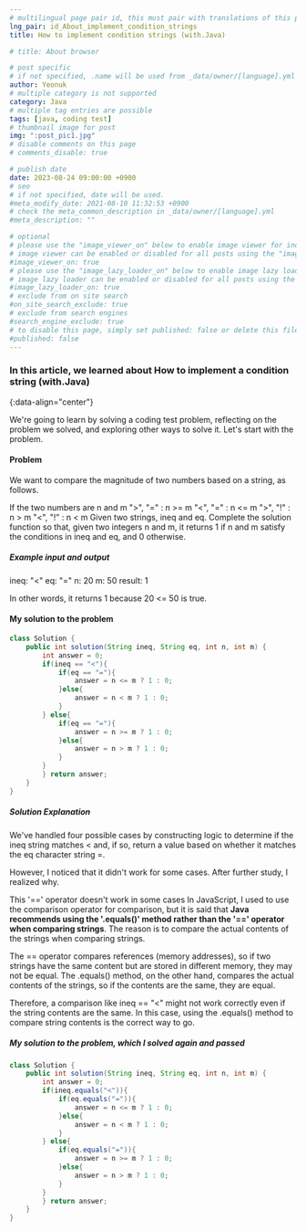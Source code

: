 ```yaml
---
# multilingual page pair id, this must pair with translations of this page. (This name must be unique)
lng_pair: id_About_implement_condition_strings
title: How to implement condition strings (with.Java)

# title: About browser

# post specific
# if not specified, .name will be used from _data/owner/[language].yml
author: Yeonuk
# multiple category is not supported
category: Java
# multiple tag entries are possible
tags: [java, coding test]
# thumbnail image for post
img: ":post_pic1.jpg"
# disable comments on this page
# comments_disable: true

# publish date
date: 2023-08-24 09:00:00 +0900
# seo
# if not specified, date will be used.
#meta_modify_date: 2021-08-10 11:32:53 +0900
# check the meta_common_description in _data/owner/[language].yml
#meta_description: ""

# optional
# please use the "image_viewer_on" below to enable image viewer for individual pages or posts (_posts/ or [language]/_posts folders).
# image viewer can be enabled or disabled for all posts using the "image_viewer_posts: true" setting in _data/conf/main.yml.
#image_viewer_on: true
# please use the "image_lazy_loader_on" below to enable image lazy loader for individual pages or posts (_posts/ or [language]/_posts folders).
# image lazy loader can be enabled or disabled for all posts using the "image_lazy_loader_posts: true" setting in _data/conf/main.yml.
#image_lazy_loader_on: true
# exclude from on site search
#on_site_search_exclude: true
# exclude from search engines
#search_engine_exclude: true
# to disable this page, simply set published: false or delete this file
#published: false
---
```


<!-- outline-start -->

### In this article, we learned about How to implement a condition string (with.Java)

{:data-align="center"}

<!-- outline-end -->

We're going to learn by solving a coding test problem, reflecting on the problem we solved, and exploring other ways to solve it.
Let's start with the problem.

#### Problem

We want to compare the magnitude of two numbers based on a string, as follows.

If the two numbers are n and m
">", "=" : n >= m
"<", "=" : n <= m
">", "!" : n > m
"<", "!" : n < m
Given two strings, ineq and eq. Complete the solution function so that, given two integers n and m, it returns 1 if n and m satisfy the conditions in ineq and eq, and 0 otherwise.

##### Example input and output

ineq: "<"
eq: "="
n: 20
m: 50
result: 1

In other words, it returns 1 because 20 <= 50 is true.

#### My solution to the problem

```java
class Solution {
    public int solution(String ineq, String eq, int n, int m) {
        int answer = 0;
        if(ineq == "<"){
            if(eq == "="){
                answer = n <= m ? 1 : 0;
            }else{
                answer = n < m ? 1 : 0;
            }
        } else{
            if(eq == "="){
                answer = n >= m ? 1 : 0;
            }else{
                answer = n > m ? 1 : 0;
            }
        }
        } return answer;
    }
}
```

##### Solution Explanation

We've handled four possible cases by constructing logic to determine if the ineq string matches < and, if so, return a value based on whether it matches the eq character string =.

However, I noticed that it didn't work for some cases.
After further study, I realized why.

This '==' operator doesn't work in some cases
In JavaScript, I used to use the comparison operator for comparison, but it is said that **Java recommends using the '.equals()' method rather than the '==' operator when comparing strings**. The reason is to compare the actual contents of the strings when comparing strings.

The == operator compares references (memory addresses), so if two strings have the same content but are stored in different memory, they may not be equal. The .equals() method, on the other hand, compares the actual contents of the strings, so if the contents are the same, they are equal.

Therefore, a comparison like ineq == "<" might not work correctly even if the string contents are the same. In this case, using the .equals() method to compare string contents is the correct way to go.

##### My solution to the problem, which I solved again and passed

```java
class Solution {
    public int solution(String ineq, String eq, int n, int m) {
        int answer = 0;
        if(ineq.equals("<")){
            if(eq.equals("=")){
                answer = n <= m ? 1 : 0;
            }else{
                answer = n < m ? 1 : 0;
            }
        } else{
            if(eq.equals("=")){
                answer = n >= m ? 1 : 0;
            }else{
                answer = n > m ? 1 : 0;
            }
        }
        } return answer;
    }
}
```
